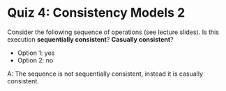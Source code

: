 # Quiz 4: Consistency Models 2

Consider the following sequence of operations (see lecture slides). Is this execution **sequentially consistent**? **Casually consistent**?

- Option 1: yes
- Option 2: no

A: The sequence is not sequentially consistent, instead it is casually consistent.
